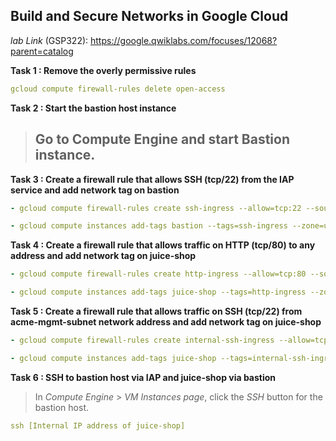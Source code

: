 ## Build and Secure Networks in Google Cloud

*lab Link* (GSP322): https://google.qwiklabs.com/focuses/12068?parent=catalog

**Task 1 : Remove the overly permissive rules**
```yaml
gcloud compute firewall-rules delete open-access
```

**Task 2 : Start the bastion host instance**

> ## Go to Compute Engine and start Bastion instance.

**Task 3 : Create a firewall rule that allows SSH (tcp/22) from the IAP service and add network tag on bastion**
```yaml
- gcloud compute firewall-rules create ssh-ingress --allow=tcp:22 --source-ranges 35.235.240.0/20 --target-tags ssh-ingress --network acme-vpc

- gcloud compute instances add-tags bastion --tags=ssh-ingress --zone=us-central1-b
```

**Task 4 : Create a firewall rule that allows traffic on HTTP (tcp/80) to any address and add network tag on juice-shop**
```yaml
- gcloud compute firewall-rules create http-ingress --allow=tcp:80 --source-ranges 0.0.0.0/0 --target-tags http-ingress --network acme-vpc

- gcloud compute instances add-tags juice-shop --tags=http-ingress --zone=us-central1-b
```

**Task 5 : Create a firewall rule that allows traffic on SSH (tcp/22) from acme-mgmt-subnet network address and add network tag on juice-shop**
```yaml
- gcloud compute firewall-rules create internal-ssh-ingress --allow=tcp:22 --source-ranges 192.168.10.0/24 --target-tags internal-ssh-ingress --network acme-vpc

- gcloud compute instances add-tags juice-shop --tags=internal-ssh-ingress --zone=us-central1-b
```

**Task 6 : SSH to bastion host via IAP and juice-shop via bastion**
> In *Compute Engine* > *VM Instances page*, click the *SSH* button for the bastion host.
```yaml
ssh [Internal IP address of juice-shop]
```